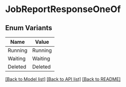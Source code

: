 # JobReportResponseOneOf

## Enum Variants

| Name | Value |
|---- | -----|
| Running | Running |
| Waiting | Waiting |
| Deleted | Deleted |


[[Back to Model list]](../README.md#documentation-for-models) [[Back to API list]](../README.md#documentation-for-api-endpoints) [[Back to README]](../README.md)


